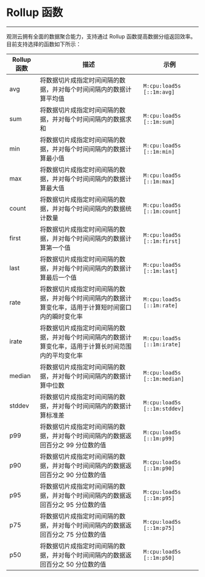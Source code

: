 # Rollup 函数

---

观测云拥有全面的数据聚合能力，支持通过 Rollup 函数提高数据分组返回效率。目前支持选择的函数如下所示：

| Rollup 函数 | 描述 | 示例| 
| --- | --- |--- |
| avg | 将数据切片成指定时间间隔的数据，并对每个时间间隔内的数据计算平均值 |  `M:cpu:load5s [::1m:avg]`  |
| sum | 将数据切片成指定时间间隔的数据，并对每个时间间隔内的数据求和 | `M:cpu:load5s [::1m:sum]`|
| min |  将数据切片成指定时间间隔的数据，并对每个时间间隔内的数据计算最小值 | `M:cpu:load5s [::1m:min]` |
| max | 将数据切片成指定时间间隔的数据，并对每个时间间隔内的数据计算最大值 |  `M:cpu:load5s [::1m:max]` |
| count | 将数据切片成指定时间间隔的数据，并对每个时间间隔内的数据统计数量 |`M:cpu:load5s [::1m:count]`   |
| first | 将数据切片成指定时间间隔的数据，并对每个时间间隔内的数据计算第一个值 | `M:cpu:load5s [::1m:first]` |
| last | 将数据切片成指定时间间隔的数据，并对每个时间间隔内的数据计算最后一个值 | `M:cpu:load5s [::1m:last]` |
| rate | 将数据切片成指定时间间隔的数据，并对每个时间间隔内的数据计算变化率，适用于计算短时间窗口内的瞬时变化率 |  `M:cpu:load5s [::1m:rate]` |
| irate | 将数据切片成指定时间间隔的数据，并对每个时间间隔内的数据计算变化率，适用于计算长时间范围内的平均变化率 | `M:cpu:load5s [::1m:irate]`  |
| median | 将数据切片成指定时间间隔的数据，并对每个时间间隔内的数据计算中位数 | `M:cpu:load5s [::1m:median]`  |
| stddev |  将数据切片成指定时间间隔的数据，并对每个时间间隔内的数据计算标准差 |   `M:cpu:load5s [::1m:stddev]`  |
| p99 | 将数据切片成指定时间间隔的数据，并对每个时间间隔内的数据返回百分之 99 分位数的值  | `M:cpu:load5s [::1m:p99]` |
| p90 | 将数据切片成指定时间间隔的数据，并对每个时间间隔内的数据返回百分之 90 分位数的值  |  `M:cpu:load5s [::1m:p90]` |
| p95 | 将数据切片成指定时间间隔的数据，并对每个时间间隔内的数据返回百分之 95 分位数的值 |  `M:cpu:load5s [::1m:p95]` |
| p75 | 将数据切片成指定时间间隔的数据，并对每个时间间隔内的数据返回百分之 75 分位数的值 | `M:cpu:load5s [::1m:p75]`  |
| p50 | 将数据切片成指定时间间隔的数据，并对每个时间间隔内的数据返回百分之 50 分位数的值 |  `M:cpu:load5s [::1m:p50]` |
